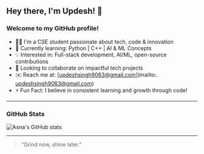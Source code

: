 
## Hey there, I'm Updesh! 👋

### Welcome to my GitHub profile!

- 👨‍💻 I'm a CSE student passionate about tech, code & innovation  
- 🚀 Currently learning: Python | C++ | AI & ML Concepts
- 💡 Interested in: Full-stack development, AI/ML, open-source contributions  
- 🤝 Looking to collaborate on impactful tech projects  
- ✉️ Reach me at: [updeshsingh9063@gmail.com](mailto:. updeshsingh9063@gmail.com)  
- ⚡ Fun Fact: I believe in consistent learning and growth through code!

---

### GitHub Stats

![Asna's GitHub stats](https://github-readme-stats.vercel.app/api?username=updeshsingh9063&show_icons=true&theme=radical)

---

> “Grind now, shine later.”
<!---
updeshsingh9063/updeshsingh9063 is a ✨ special ✨ repository because its `README.md` (this file) appears on your GitHub profile.
You can click the Preview link to take a look at your changes.
--->
